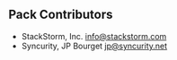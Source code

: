 ## Pack Contributors
* StackStorm, Inc. info@stackstorm.com
* Syncurity, JP Bourget <jp@syncurity.net>
